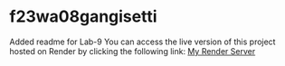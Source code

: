 # f23wa08gangisetti
Added readme for Lab-9
You can access the live version of this project hosted on Render by clicking the following link:
[My Render Server](https://f23wa08gangisetti.onrender.com/)
